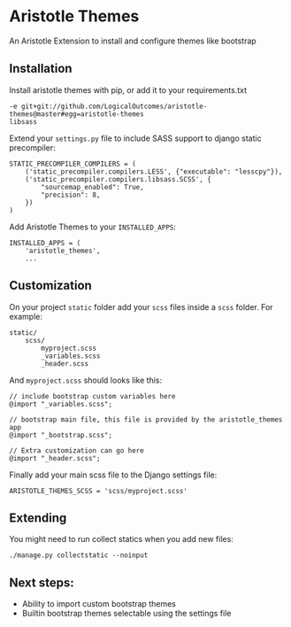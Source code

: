 # Aristotle Themes

An Aristotle Extension to install and configure themes like bootstrap


## Installation

Install aristotle themes with pip, or add it to your requirements.txt

```
-e git+git://github.com/LogicalOutcomes/aristotle-themes@master#egg=aristotle-themes
libsass
```

Extend your `settings.py` file to include SASS support to django static precompiler:

```
STATIC_PRECOMPILER_COMPILERS = (
    ('static_precompiler.compilers.LESS', {"executable": "lesscpy"}),
    ('static_precompiler.compilers.libsass.SCSS', {
        "sourcemap_enabled": True,
        "precision": 8,
    })
)
```

Add Aristotle Themes to your `INSTALLED_APPS`:

```
INSTALLED_APPS = (
    'aristotle_themes',
    ...
```

## Customization

On your project `static` folder add your `scss` files inside a `scss` folder. For example:

```
static/
    scss/
        myproject.scss
        _variables.scss
        _header.scss
```

And `myproject.scss` should looks like this:

```
// include bootstrap custom variables here
@import "_variables.scss";

// bootstrap main file, this file is provided by the aristotle_themes app
@import "_bootstrap.scss";

// Extra customization can go here
@import "_header.scss";
```

Finally add your main scss file to the Django settings file:

```
ARISTOTLE_THEMES_SCSS = 'scss/myproject.scss'
```

## Extending

You might need to run collect statics when you add new files:

```
./manage.py collectstatic --noinput
```

## Next steps:

 * Ability to import custom bootstrap themes
 * Builtin bootstrap themes selectable using the settings file
